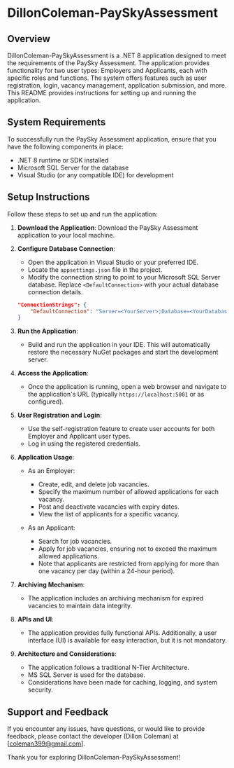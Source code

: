 # DillonColeman-PaySkyAssessment

## Overview
DillonColeman-PaySkyAssessment is a .NET 8 application designed to meet the requirements of the PaySky Assessment. The application provides functionality for two user types: Employers and Applicants, each with specific roles and functions. The system offers features such as user registration, login, vacancy management, application submission, and more. This README provides instructions for setting up and running the application.

## System Requirements
To successfully run the PaySky Assessment application, ensure that you have the following components in place:

- .NET 8 runtime or SDK installed
- Microsoft SQL Server for the database
- Visual Studio (or any compatible IDE) for development

## Setup Instructions

Follow these steps to set up and run the application:

1. **Download the Application**: Download the PaySky Assessment application to your local machine.

2. **Configure Database Connection**:
   - Open the application in Visual Studio or your preferred IDE.
   - Locate the `appsettings.json` file in the project.
   - Modify the connection string to point to your Microsoft SQL Server database. Replace `<DefaultConnection>` with your actual database connection details.

   ```json
   "ConnectionStrings": {
       "DefaultConnection": "Server=<YourServer>;Database=<YourDatabase>;Trusted_Connection=True;"
   }
   ```

3. **Run the Application**:
   - Build and run the application in your IDE. This will automatically restore the necessary NuGet packages and start the development server.

4. **Access the Application**:
   - Once the application is running, open a web browser and navigate to the application's URL (typically `https://localhost:5001` or as configured).

5. **User Registration and Login**:
   - Use the self-registration feature to create user accounts for both Employer and Applicant user types.
   - Log in using the registered credentials.

6. **Application Usage**:
   - As an Employer:
     - Create, edit, and delete job vacancies.
     - Specify the maximum number of allowed applications for each vacancy.
     - Post and deactivate vacancies with expiry dates.
     - View the list of applicants for a specific vacancy.

   - As an Applicant:
     - Search for job vacancies.
     - Apply for job vacancies, ensuring not to exceed the maximum allowed applications.
     - Note that applicants are restricted from applying for more than one vacancy per day (within a 24-hour period).

7. **Archiving Mechanism**:
   - The application includes an archiving mechanism for expired vacancies to maintain data integrity.

8. **APIs and UI**:
   - The application provides fully functional APIs. Additionally, a user interface (UI) is available for easy interaction, but it is not mandatory.

9. **Architecture and Considerations**:
   - The application follows a traditional N-Tier Architecture.
   - MS SQL Server is used for the database.
   - Considerations have been made for caching, logging, and system security.


## Support and Feedback
If you encounter any issues, have questions, or would like to provide feedback, please contact the developer (Dillon Coleman) at [coleman399@gmail.com].

Thank you for exploring DillonColeman-PaySkyAssessment!
